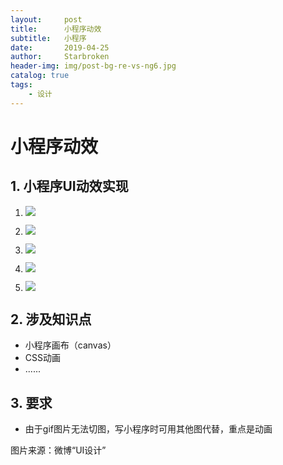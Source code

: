 ```yaml
---
layout:     post
title:      小程序动效
subtitle:   小程序
date:       2019-04-25
author:     Starbroken
header-img: img/post-bg-re-vs-ng6.jpg
catalog: true
tags:
    - 设计
---
```

# 小程序动效

## 1. 小程序UI动效实现

1. ![](https://cloud-minapp-26894.cloud.ifanrusercontent.com/1hX0ZgL5C8ionAU0.gif)

2. ![](https://cloud-minapp-26894.cloud.ifanrusercontent.com/1hX0n8EaTanoqkkN.gif)
3. ![](https://cloud-minapp-26894.cloud.ifanrusercontent.com/1hX0nJM2N3h4x5FT.gif)
4. ![](https://cloud-minapp-26894.cloud.ifanrusercontent.com/1hX0nC4u8JEdalMq.gif)
5. ![](https://cloud-minapp-26894.cloud.ifanrusercontent.com/1hX0ynMZwnnVvrxA.gif)

## 2. 涉及知识点

- 小程序画布（canvas）
- CSS动画
-  ......

## 3. 要求

- 由于gif图片无法切图，写小程序时可用其他图代替，重点是动画

图片来源：微博“UI设计”
